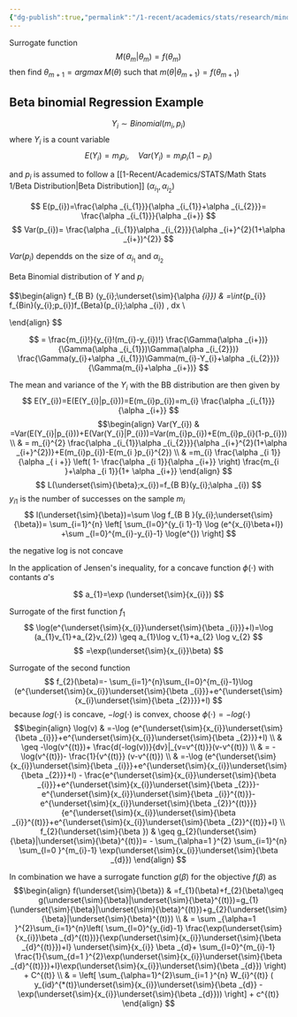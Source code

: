 ```yaml
---
{"dg-publish":true,"permalink":"/1-recent/academics/stats/research/minorization-maximization-algorithm/","created":"2025-06-03T18:32:39.445-04:00","updated":"2025-07-07T17:32:53.509-04:00"}
---
```




Surrogate function
$$
M(\theta _{m}|\theta _{m})=f(\theta _{m})
$$
then find $\theta _{m+1}=argmax\, M(\theta)$ such that $m(\theta|\theta _{m+1})=f(\theta _{m+1})$

## Beta binomial Regression Example

$$
Y_{i} \sim Binomial(m_{i},p _{i})
$$
where $Y_{i}$ is a count variable  
$$
E(Y_{i})=m_{i}p_{i}, \quad Var(Y_{i})=m_{i}p_{i}(1-p_{i})
$$

and $p _{i}$ is assumed to follow a [[1-Recent/Academics/STATS/Math Stats 1/Beta Distribution\|Beta Distribution]] $(\alpha _{i_{1}},\alpha _{i_{2}})$

$$
E(p_{i})=\frac{\alpha _{i_{1}}}{\alpha _{i_{1}}+\alpha _{i_{2}}}= \frac{\alpha _{i_{1}}}{\alpha _{i+}}
$$
$$
Var(p_{i})= \frac{\alpha _{i_{1}}\alpha _{i_{2}}}{\alpha _{i+}^{2}(1+\alpha _{i+})^{2}}
$$

$Var(p_{i})$ dependds on the size of $\alpha _{i_{1}}$ and $\alpha _{i_{2}}$

Beta Binomial distribution of $Y$ and $p_{i}$

$$\begin{align}
f_{B B} (y_{i};\underset{\sim}{\alpha _{i}}) & =\int_{p_{i}} f_{Bin}(y_{i};p_{i})f_{Beta}(p_{i};\alpha _{i}) \, dx \\

\end{align} 
$$

$$
= \frac{m_{i}!}{y_{i}!(m_{i}-y_{i})!} \frac{\Gamma(\alpha _{i+})}{\Gamma(\alpha _{i_{1}})\Gamma(\alpha _{i_{2}})} \frac{\Gamma(y_{i}+\alpha _{i_{1}})\Gamma(m_{i}-Y_{i}+\alpha _{i_{2}})}{\Gamma(m_{i}+\alpha _{i+})}
$$

The mean and variance of the $Y_{i}$ with the BB distribution are then given by
$$
E(Y_{i})=E(E(Y_{i}|p_{i}))=E(m_{i}p_{i})=m_{i} \frac{\alpha _{i_{1}}}{\alpha _{i+}}
$$
$$\begin{align}
Var(Y_{i}) & =Var(E(Y_{i}|p_{i}))+E(Var(Y_{i}|P_{i}))=Var(m_{i}p_{i})+E(m_{i}p_{i}(1-p_{i})) \\
 & = m_{i}^{2} \frac{\alpha _{i_{1}}\alpha _{i_{2}}}{\alpha _{i+}^{2}(1+\alpha _{i+}^{2})}+E(m_{i}p_{i})-E(m_{i }p_{i}^{2}) \\
 & =m_{i} \frac{\alpha _{i 1}}{\alpha _{ i +}} \left( 1- \frac{\alpha _{i 1}}{\alpha _{i+}} \right) \frac{m_{i }+\alpha _{i 1}}{1+ \alpha _{i+}}
\end{align}
$$
$$
L(\underset{\sim}{\beta};x_{i})=f_{B B}(y_{i};\alpha _{i})
$$
$y_{i 1}$ is the number of successes on the sample $m_{i}$
$$
l(\underset{\sim}{\beta})=\sum \log f_{B B }(y_{i};\underset{\sim}{\beta})= \sum_{i=1}^{n} \left[ \sum_{l=0}^{y_{i 1}-1} \log (e^{x_{i}\beta+l}) +\sum _{l=0}^{m_{i}-y_{i}-1} \log(e^{})  \right]
$$

the negative log is not concave

In the application of Jensen's inequality, for a concave function $\phi(\cdot)$ with contants $a$'s 

$$
a_{1}=\exp (\underset{\sim}{x_{i}})
$$

Surrogate of the first function $f_{1}$
$$
\log(e^{\underset{\sim}{x_{i}}\underset{\sim}{\beta _{i}}}+l)=\log (a_{1}v_{1}+a_{2}v_{2}) \geq a_{1}\log v_{1}+a_{2}  \log v_{2}
$$
$$
=\exp(\underset{\sim}{x_{i}}\beta)
$$

Surrogate of the second function 
$$
f_{2}(\beta)=- \sum_{i=1}^{n}\sum_{l=0}^{m_{i}-1}\log (e^{\underset{\sim}{x_{i}}\underset{\sim}{\beta _{i}}}+e^{\underset{\sim}{x_{i}\underset{\sim}{\beta _{2}}}}+l)
$$
because $log(\cdot)$ is concave, $-log(\cdot)$ is convex, choose $\phi(\cdot)=-log(\cdot)$
$$\begin{align}
\log(v) & =-\log (e^{\underset{\sim}{x_{i}}\underset{\sim}{\beta _{i}}}+e^{\underset{\sim}{x_{i}}\underset{\sim}{\beta _{2}}}+l) \\
 & \geq -\log(v^{(t)})+ \frac{d(-log(v))}{dv}|_{v=v^{(t)}}(v-v^{(t)}) \\
 & = -\log(v^{(t)})- \frac{1}{v^{(t)}} (v-v^{(t)}) \\
 & =-\log (e^{\underset{\sim}{x_{i}}\underset{\sim}{\beta _{i}}}+e^{\underset{\sim}{x_{i}}\underset{\sim}{\beta _{2}}}+l) - \frac{e^{\underset{\sim}{x_{i}}\underset{\sim}{\beta _{i}}}+e^{\underset{\sim}{x_{i}}\underset{\sim}{\beta _{2}}}-e^{\underset{\sim}{x_{i}}\underset{\sim}{\beta _{i}}^{(t)}}-e^{\underset{\sim}{x_{i}}\underset{\sim}{\beta _{2}}^{(t)}}}{e^{\underset{\sim}{x_{i}}\underset{\sim}{\beta _{i}}^{(t)}}+e^{\underset{\sim}{x_{i}}\underset{\sim}{\beta _{2}}^{(t)}}+l}  \\
f_{2}(\underset{\sim}{\beta })  & \geq g_{2}(\underset{\sim}{\beta}|\underset{\sim}{\beta}^{(t)})= - \sum_{\alpha=1 }^{2} \sum_{i=1}^{n} \sum_{l=0 }^{m_{i}-1} \exp(\underset{\sim}{x_{i}}\underset{\sim}{\beta _{d}})
\end{align}
$$

In combination we have a surrogate function $g(\beta)$ for the objective $f(\beta)$ as
$$\begin{align}
f(\underset{\sim}{\beta}) & =f_{1}(\beta)+f_{2}(\beta)\geq g(\underset{\sim}{\beta}|\underset{\sim}{\beta}^{(t)})=g_{1}(\underset{\sim}{\beta}|\underset{\sim}{\beta}^{(t)})+g_{2}(\underset{\sim}{\beta}|\underset{\sim}{\beta}^{(t)}) \\
 & = \sum _{\alpha=1 }^{2}\sum_{i=1}^{n}\left( \sum_{l=0}^{y_{id}-1} \frac{\exp(\underset{\sim}{x_{i}}\beta _{d}^{(t)})}{\exp(\underset{\sim}{x_{i}}\underset{\sim}{\beta _{d}^{(t)}})+l} \underset{\sim}{x_{i}} \beta _{d}+ \sum_{l=0}^{m_{i}-1} \frac{1}{\sum_{d=1 }^{2}\exp(\underset{\sim}{x_{i}}\underset{\sim}{\beta _{d}^{(t)}})+l}\exp(\underset{\sim}{x_{i}}\underset{\sim}{\beta _{d}}) \right) + C^{(t)} \\
 & = \left[ \sum_{\alpha=1}^{2}\sum_{i=1 }^{n} W_{i}^{(t)} ( y_{id}^{*(t)}\underset{\sim}{x_{i}}\underset{\sim}{\beta _{d}} - \exp(\underset{\sim}{x_{i}}\underset{\sim}{\beta _{d}})) \right] + c^{(t)}
\end{align}
$$


